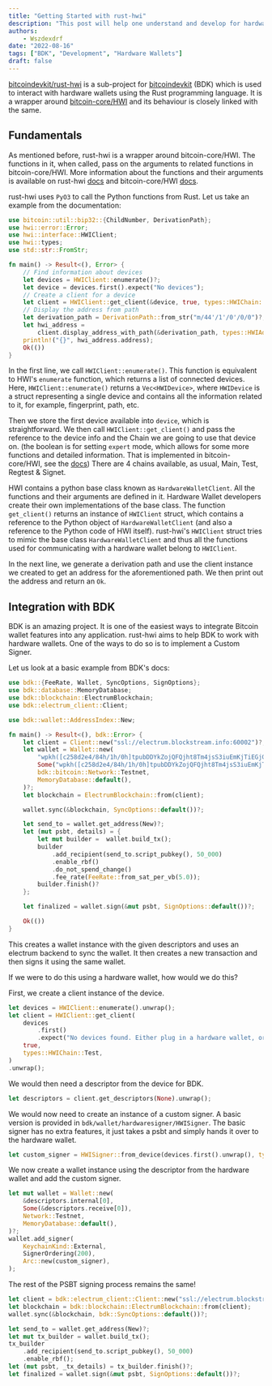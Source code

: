 ```yaml
---
title: "Getting Started with rust-hwi"
description: "This post will help one understand and develop for hardware wallets using BDK"
authors:
    - Wszdexdrf
date: "2022-08-16"
tags: ["BDK", "Development", "Hardware Wallets"]
draft: false
---
```


[bitcoindevkit/rust-hwi](https://github.com/bitcoindevkit/rust-hwi) is a sub-project for [bitcoindevkit](https://bitcoindevkit.org/) (BDK) which is used to interact with hardware wallets using the Rust programming language. It is a wrapper around [bitcoin-core/HWI](https://github.com/bitcoin-core/HWI) and its behaviour is closely linked with the same.

## Fundamentals

As mentioned before, rust-hwi is a wrapper around bitcoin-core/HWI. The functions in it, when called, pass on the arguments to related functions in bitcoin-core/HWI. More information about the functions and their arguments is available on rust-hwi [docs](https://docs.rs/hwi/latest/hwi/index.html) and bitcoin-core/HWI [docs](https://hwi.readthedocs.io/en/stable/).

rust-hwi uses `PyO3` to call the Python functions from Rust. Let us take an example from the documentation:

```rust
use bitcoin::util::bip32::{ChildNumber, DerivationPath};
use hwi::error::Error;
use hwi::interface::HWIClient;
use hwi::types;
use std::str::FromStr;

fn main() -> Result<(), Error> {
    // Find information about devices
    let devices = HWIClient::enumerate()?;
    let device = devices.first().expect("No devices");
    // Create a client for a device
    let client = HWIClient::get_client(&device, true, types::HWIChain::Test)?;
    // Display the address from path
    let derivation_path = DerivationPath::from_str("m/44'/1'/0'/0/0")?;
    let hwi_address =
        client.display_address_with_path(&derivation_path, types::HWIAddressType::Tap)?;
    println!("{}", hwi_address.address);
    Ok(())
}
```

In the first line, we call `HWIClient::enumerate()`. This function is equivalent to HWI's `enumerate` function, which returns a list of connected devices. Here, `HWIClient::enumerate()` returns a `Vec<HWIDevice>`, where `HWIDevice` is a struct representing a single device and contains all the information related to it, for example, fingerprint, path, etc.

Then we store the first device available into `device`, which is straightforward. We then call `HWIClient::get_client()` and pass the reference to the device info and the Chain we are going to use that device on. (the boolean is for setting `expert` mode, which allows for some more functions and detailed information. That is implemented in bitcoin-core/HWI, see the [docs](https://hwi.readthedocs.io/en/latest/usage/cli-usage.html#cmdoption-hwi-expert)) There are 4 chains available, as usual, Main, Test, Regtest & Signet.

HWI contains a python base class known as `HardwareWalletClient`. All the functions and their arguments are defined in it. Hardware Wallet developers create their own implementations of the base class. The function `get_client()` returns an instance of `HWIClient` struct, which contains a reference to the Python object of `HardwareWalletClient` (and also a reference to the Python code of HWI itself). rust-hwi's `HWIClient` struct tries to mimic the base class `HardwareWalletClient` and thus all the functions used for communicating with a hardware wallet belong to `HWIClient`.

In the next line, we generate a derivation path and use the client instance we created to get an address for the aforementioned path. We then print out the address and return an `Ok`.

## Integration with BDK

BDK is an amazing project. It is one of the easiest ways to integrate Bitcoin wallet features into any application. rust-hwi aims to help BDK to work with hardware wallets. One of the ways to do so is to implement a Custom Signer.

Let us look at a basic example from BDK's docs:

```rust
use bdk::{FeeRate, Wallet, SyncOptions, SignOptions};
use bdk::database::MemoryDatabase;
use bdk::blockchain::ElectrumBlockchain;
use bdk::electrum_client::Client;

use bdk::wallet::AddressIndex::New;

fn main() -> Result<(), bdk::Error> {
    let client = Client::new("ssl://electrum.blockstream.info:60002")?;
    let wallet = Wallet::new(
        "wpkh([c258d2e4/84h/1h/0h]tpubDDYkZojQFQjht8Tm4jsS3iuEmKjTiEGjG6KnuFNKKJb5A6ZUCUZKdvLdSDWofKi4ToRCwb9poe1XdqfUnP4jaJjCB2Zwv11ZLgSbnZSNecE/0/*)",
        Some("wpkh([c258d2e4/84h/1h/0h]tpubDDYkZojQFQjht8Tm4jsS3iuEmKjTiEGjG6KnuFNKKJb5A6ZUCUZKdvLdSDWofKi4ToRCwb9poe1XdqfUnP4jaJjCB2Zwv11ZLgSbnZSNecE/1/*)"),
        bdk::bitcoin::Network::Testnet,
        MemoryDatabase::default(),
    )?;
    let blockchain = ElectrumBlockchain::from(client);

    wallet.sync(&blockchain, SyncOptions::default())?;

    let send_to = wallet.get_address(New)?;
    let (mut psbt, details) = {
        let mut builder =  wallet.build_tx();
        builder
            .add_recipient(send_to.script_pubkey(), 50_000)
            .enable_rbf()
            .do_not_spend_change()
            .fee_rate(FeeRate::from_sat_per_vb(5.0));
        builder.finish()?
    };

    let finalized = wallet.sign(&mut psbt, SignOptions::default())?;

    Ok(())
}
```

This creates a wallet instance with the given descriptors and uses an electrum backend to sync the wallet. It then creates a new transaction and then signs it using the same wallet.

If we were to do this using a hardware wallet, how would we do this?

First, we create a client instance of the device.

```rust
let devices = HWIClient::enumerate().unwrap();
let client = HWIClient::get_client(
    devices
        .first()
        .expect("No devices found. Either plug in a hardware wallet, or start a simulator."),
    true,
    types::HWIChain::Test,
)
.unwrap();
```

We would then need a descriptor from the device for BDK.

```rust
let descriptors = client.get_descriptors(None).unwrap();
```

We would now need to create an instance of a custom signer. A basic version is provided in `bdk/wallet/hardwaresigner/HWISigner`. The basic signer has no extra features, it just takes a psbt and simply hands it over to the hardware wallet.

```rust
let custom_signer = HWISigner::from_device(devices.first().unwrap(), types::HWIChain::Test).unwrap();
```

We now create a wallet instance using the descriptor from the hardware wallet and add the custom signer.

```rust
let mut wallet = Wallet::new(
    &descriptors.internal[0],
    Some(&descriptors.receive[0]),
    Network::Testnet,
    MemoryDatabase::default(),
)?;
wallet.add_signer(
    KeychainKind::External,
    SignerOrdering(200),
    Arc::new(custom_signer),
);
```

The rest of the PSBT signing process remains the same!

```rust
let client = bdk::electrum_client::Client::new("ssl://electrum.blockstream.info:60002")?;
let blockchain = bdk::blockchain::ElectrumBlockchain::from(client);
wallet.sync(&blockchain, bdk::SyncOptions::default())?;

let send_to = wallet.get_address(New)?;
let mut tx_builder = wallet.build_tx();
tx_builder
    .add_recipient(send_to.script_pubkey(), 50_000)
    .enable_rbf();
let (mut psbt, _tx_details) = tx_builder.finish()?;
let finalized = wallet.sign(&mut psbt, SignOptions::default())?;
```
